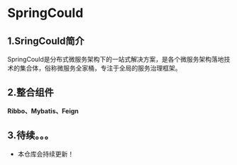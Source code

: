 # SpringCould
## 1.SringCould简介
SpringCould是分布式微服务架构下的一站式解决方案，是各个微服务架构落地技术的集合体，俗称微服务全家桶，专注于全局的服务治理框架。
## 2.整合组件
**Ribbo、Mybatis、Feign**
## 3.待续。。。
- 本仓库会持续更新！
